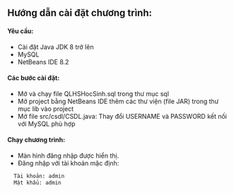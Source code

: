 ## Hướng dẫn cài đặt chương trình:
#### Yêu cầu: 
- Cài đặt Java JDK 8 trở lên
- MySQL
- NetBeans IDE 8.2

#### Các bước cài đặt:
- Mở và chạy file QLHSHocSinh.sql trong thư mục sql
- Mở project bằng NetBeans IDE thêm các thư viện (file JAR) trong thư mục lib vào project
- Mở file src/csdl/CSDL.java: Thay đổi USERNAME và PASSWORD kết nối với MySQL phù hợp

#### Chạy chương trình:
- Màn hình đăng nhập được hiển thị.
- Đăng nhập với tài khoản mặc định:
``` bash
  Tài khoản: admin
  Mật khẩu: admin
```

